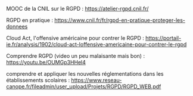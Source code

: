 MOOC de la CNIL sur le RGPD : https://atelier-rgpd.cnil.fr/

RGPD en pratique : https://www.cnil.fr/fr/rgpd-en-pratique-proteger-les-donnees

Cloud Act, l'offensive américaine pour contrer le RGPD : https://portail-ie.fr/analysis/1902/cloud-act-loffensive-americaine-pour-contrer-le-rgpd

Comprendre RGPD (video un peu malaisante mais bon) : https://youtu.be/OUMGp3HHel4

comprendre et appliquer les nouvelles réglementations dans les établissements scolaires : https://www.reseau-canope.fr/fileadmin/user_upload/Projets/RGPD/RGPD_WEB.pdf

